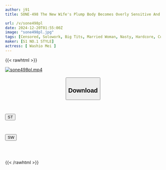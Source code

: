 ```yaml
---
author: j91
title: SONE-498 The New Wife's Plump Body Becomes Overly Sensitive And Hot Due To The Perverted Father-in-law's Aphrodisiac Piston. Aphrodisiac Oil, Saliva, Love Juice... A Messy Drug Sex Mei Washio

url: /v/sone498pl
date: 2024-12-20T01:55:00Z
image: "sone498pl.jpg"
tags: [Censored, Solowork, Big Tits, Married Woman, Nasty, Hardcore, Cuckold, Acme · Orgasm	]
maker: [S1 NO.1 STYLE]
actress: [ Washio Mei ]
---
```



{{< rawhtml >}}

<div class="video" data-videoid="zpMXDbJZRAUYZb2">
    <a href="javascript:;">
        <img src="/v/sone498pl/sone498pl.jpg" width="WIDTH" height="HEIGHT" alt="sone498pl.mp4" loading="lazy">
    </a>
</div>

<script type="text/javascript" src="https://j91.asia/asset/on-demand-st.js"></script>

<br>
  <link rel="stylesheet" href="https://j91.asia/asset/bs5.css">
  
  <center>
  <button class="btn btn-primary" type="button" data-bs-toggle="collapse" data-bs-target=".multi-collapse" aria-expanded="false" aria-controls="multiCollapseExample1 multiCollapseExample2"><h2>Download</h2></button></center>
</p>
<div class="row">
  <div class="col">
    <div class="collapse multi-collapse" id="multiCollapseExample1">
      <div class="card card-body">
	      	      <br>
<div class="buttons">  
<p><a href="/v/sone498pl/st.html" target="_blank"><button class="btn-hover color-3"><i class="fa fa-download"></i> ST</button></a></p></div>
    </div>
  </div>
</div>
  <div class="col">
    <div class="collapse multi-collapse" id="multiCollapseExample2">
      <div class="card card-body">
	      <br>
<div class="buttons">
<p><a href="/v/sone498pl/sw.html" target="_blank"><button class="btn-hover color-2"><i class="fa fa-download"></i> SW</button></a></p></div>
<br><br>
      </div>
    </div>
  </div>
</div>

{{< /rawhtml >}}